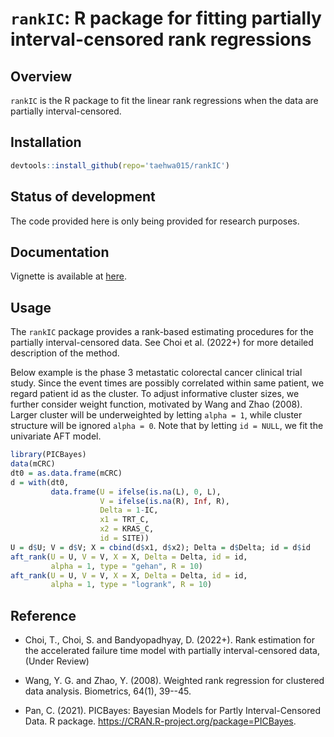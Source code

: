 # `rankIC`: R package for fitting partially interval-censored rank regressions

## Overview

`rankIC` is the R package to fit the linear rank regressions when the data are partially interval-censored.

## Installation
```r
devtools::install_github(repo='taehwa015/rankIC')
```

## Status of development

The code provided here is only being provided for research purposes.

## Documentation

Vignette is available at [here](http://htmlpreview.github.io/?https://github.com/taehwa015/rankIC/blob/master/vignettes/rankIC.html).

## Usage

The `rankIC` package provides a rank-based estimating procedures for the partially interval-censored data.
See Choi et al. (2022+) for more detailed description of the method.


Below example is the phase 3 metastatic colorectal cancer clinical trial study.
Since the event times are possibly correlated within same patient, 
we regard patient id as the cluster. 
To adjust informative cluster sizes, we further consider weight function,
motivated by Wang and Zhao (2008).
Larger cluster will be underweighted by letting `alpha = 1`, 
while cluster structure will be ignored `alpha = 0`.
Note that by letting `id = NULL`, we fit the univariate AFT model.
```r
library(PICBayes)
data(mCRC)
dt0 = as.data.frame(mCRC)
d = with(dt0,
         data.frame(U = ifelse(is.na(L), 0, L),
                    V = ifelse(is.na(R), Inf, R),
                    Delta = 1-IC,
                    x1 = TRT_C,
                    x2 = KRAS_C,
                    id = SITE))
U = d$U; V = d$V; X = cbind(d$x1, d$x2); Delta = d$Delta; id = d$id
aft_rank(U = U, V = V, X = X, Delta = Delta, id = id, 
         alpha = 1, type = "gehan", R = 10)
aft_rank(U = U, V = V, X = X, Delta = Delta, id = id, 
         alpha = 1, type = "logrank", R = 10)
```

## Reference

* Choi, T., Choi, S. and Bandyopadhyay, D. (2022+). 
Rank estimation for the accelerated failure time model with partially interval-censored data, (Under Review)

* Wang, Y. G. and Zhao, Y. (2008). 
Weighted rank regression for clustered data analysis. 
Biometrics, 64(1), 39--45.

* Pan, C. (2021).
PICBayes: Bayesian Models for Partly Interval-Censored Data.
R package.
https://CRAN.R-project.org/package=PICBayes.

